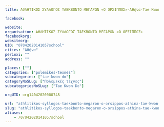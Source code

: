 ```yaml
---
title: ΑΘΛΗΤΙΚΟΣ ΣΥΛΛΟΓΟΣ ΤΑΕΚΒΟΝΤΟ ΜΕΓΑΡΩΝ «Ο ΟΡΣΙΠΠΟΣ»-Αθήνα-Tae Kwon Do

facebook:

website:
organisation: ΑΘΛΗΤΙΚΟΣ ΣΥΛΛΟΓΟΣ ΤΑΕΚΒΟΝΤΟ ΜΕΓΑΡΩΝ «Ο ΟΡΣΙΠΠΟΣ»
facebookorg:
websiteorg:
UID: "07042020141057school"
cities: "Αθήνα"
perioxi: ""
address: ""

places: [""]
categories: ["polemikes-texnes"]
subcategories: ["tae-kwon-do"]
categoryNoSLug: ["Πολεμικές τέχνες"]
subcategoriesNoSLug: ["Tae Kwon Do"]

orgUID: org14042020000748

url: "athlitikos-syllogos-taekbonto-megaron-o-orsippos-athina-tae-kwon-do/athina//"
slug: "athlitikos-syllogos-taekbonto-megaron-o-orsippos-athina-tae-kwon-do"
aliases:
    - /07042020141057school
---
```






